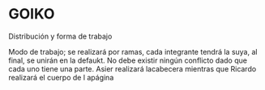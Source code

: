 # GOIKO

<p>Distribución y forma de trabajo</p> 
<p>Modo de trabajo; se realizará por ramas, cada integrante tendrá la suya, al final, se unirán en la defaukt. No debe existir ningún conflicto
dado que cada uno tiene una parte.
  Asier realizará lacabecera mientras que Ricardo realizará el cuerpo de l apágina</p>
